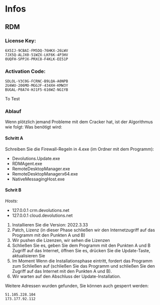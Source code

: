 # Infos

## RDM

### License Key:

    6X5IJ-9CBAI-FM5DQ-76HKX-26LWV
    7JX5Q-ALJX0-51WZX-LKF6K-4P3HV
    0UQFH-SPPJX-PRXC8-F4KLK-EE51P

### Activation Code:

    SDLOL-V3C0G-FCRNC-B9LQA-A0NPB
    2U4WU-206MO-MGGJF-434XH-KMW3Y
    BUGAL-P8A74-HJ1F5-616WZ-NG1YB

To Test

### Ablauf

Wenn plötzlich jemand Probleme mit dem Cracker hat, ist der Algorithmus wie folgt:
Was benötigt wird:

#### Schritt A

Schreiben Sie die Firewall-Regeln in 4.exe (im Ordner mit dem Programm):
  * Devolutions.Update.exe
  * RDMAgent.exe
  * RemoteDesktopManager.exe
  * RemoteDesktopManagerx64.exe
  * NativeMessagingHost.exe

#### Schrit B

*Hosts:*
  * 127.0.0.1 crm.devolutions.net
  * 127.0.0.1 cloud.devolutions.net

1) Installieren Sie die Version: 2022.3.33
2) Patch, Lizenz (in dieser Phase schließen wir den Internetzugriff auf das Programm mit den Punkten A und B)
3) Wir pushen die Lizenzen, wir sehen die Lizenzen
4) Schließen Sie es, geben Sie dem Programm mit den Punkten A und B Zugriff auf das Internet, öffnen Sie es, drücken Sie die Update-Taste, aktualisieren Sie
5) Im Moment Wenn die Installationsphase eintritt, fordert das Programm zum Schließen auf (schließen Sie das Programm und schließen Sie den Zugriff auf das Internet mit den Punkten A und B).
6) Wir warten auf den Abschluss der Update-Installation.
  
Weitere Adressen wurden gefunden, Sie können auch gesperrt werden:

    51.105.228.104
    173.177.92.112
